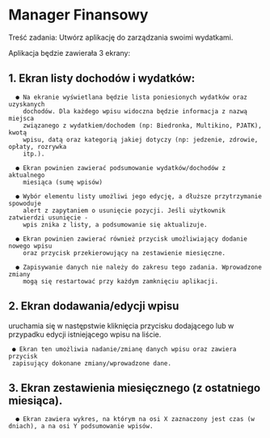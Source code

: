 # Manager Finansowy
Treść zadania: Utwórz aplikację do zarządzania swoimi wydatkami.

Aplikacja będzie zawierała 3 ekrany:
## 1. Ekran listy dochodów i wydatków:
      ● Na ekranie wyświetlana będzie lista poniesionych wydatków oraz uzyskanych
        dochodów. Dla każdego wpisu widoczna będzie informacja z nazwą miejsca
        związanego z wydatkiem/dochodem (np: Biedronka, Multikino, PJATK), kwotą
        wpisu, datą oraz kategorią jakiej dotyczy (np: jedzenie, zdrowie, opłaty, rozrywka
        itp.).

      ● Ekran powinien zawierać podsumowanie wydatków/dochodów z aktualnego
        miesiąca (sumę wpisów)

      ● Wybór elementu listy umożliwi jego edycję, a dłuższe przytrzymanie spowoduje
        alert z zapytaniem o usunięcie pozycji. Jeśli użytkownik zatwierdzi usunięcie -
        wpis znika z listy, a podsumowanie się aktualizuje.

      ● Ekran powinien zawierać również przycisk umożliwiający dodanie nowego wpisu
        oraz przycisk przekierowujący na zestawienie miesięczne.

      ● Zapisywanie danych nie należy do zakresu tego zadania. Wprowadzone zmiany
        mogą się restartować przy każdym zamknięciu aplikacji.

## 2. Ekran dodawania/edycji wpisu  
uruchamia się w następstwie kliknięcia przycisku
dodającego lub w przypadku edycji istniejącego wpisu na liście.

     ● Ekran ten umożliwia nadanie/zmianę danych wpisu oraz zawiera przycisk
     zapisujący dokonane zmiany/wprowadzone dane.
  
## 3. Ekran zestawienia miesięcznego (z ostatniego miesiąca).
      ● Ekran zawiera wykres, na którym na osi X zaznaczony jest czas (w dniach), a na osi Y podsumowanie wpisów.
